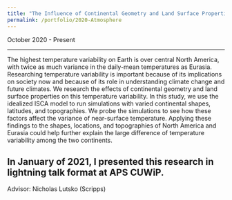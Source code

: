 ```yaml
---
title: "The Influence of Continental Geometry and Land Surface Properties on Temperature Variability"
permalink: /portfolio/2020-Atmosphere
---
```

October 2020 - Present

---
The highest temperature variability on Earth is over central North America, with twice as much variance in the daily-mean temperatures as Eurasia. Researching temperature variability is important because of its implications on society now and because of its role in understanding climate change and future climates. We research the effects of continental geometry and land surface properties on this temperature variability. In this study, we use the idealized ISCA model to run simulations with varied continental shapes, latitudes, and topographies. We probe the simulations to see how these factors affect the variance of near-surface temperature. Applying these findings to the shapes, locations, and topographies of North America and Eurasia could help further explain the large difference of temperature variability among the two continents.

In January of 2021, I presented this research in lightning talk format at APS CUWiP.
---
Advisor: Nicholas Lutsko (Scripps)